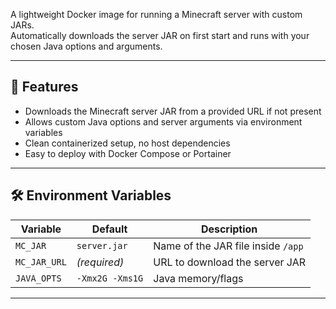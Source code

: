 
A lightweight Docker image for running a Minecraft server with custom JARs.  
Automatically downloads the server JAR on first start and runs with your chosen Java options and arguments.

---

## 🚀 Features
- Downloads the Minecraft server JAR from a provided URL if not present
- Allows custom Java options and server arguments via environment variables
- Clean containerized setup, no host dependencies
- Easy to deploy with Docker Compose or Portainer

---

## 🛠️ Environment Variables

| Variable      | Default | Description |
|---------------|---------|-------------|
| `MC_JAR`      | `server.jar` | Name of the JAR file inside `/app` |
| `MC_JAR_URL`  | *(required)* | URL to download the server JAR |
| `JAVA_OPTS`   | `-Xmx2G -Xms1G` | Java memory/flags |

---
